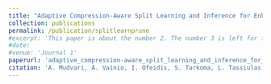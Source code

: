 ```yaml
---
title: "Adaptive Compression-Aware Split Learning and Inference for Enhanced Network Efficiency"
collection: publications
permalink: /publication/splitlearnprune
#excerpt: 'This paper is about the number 2. The number 3 is left for future work.'
#date: 
#venue: 'Journal 1'
paperurl: 'adaptive_compression-aware_split_learning_and_inference_for_enhanced_network_efficiency.pdf'
citation: 'A. Mudvari, A. Vainio, I. Ofeidis, S. Tarkoma, L. Tassiulas, " Adaptive Compression-Aware Split Learning and Inference for Enhanced Network Efficiency", arXiv preprint arXiv:2311.05739, in revision at ACM transactions on Internet Technology (2024)'
---
```



